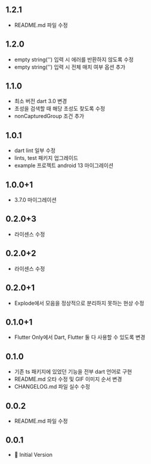 ## 1.2.1
- README.md 파일 수정

## 1.2.0
- empty string('') 입력 시 에러를 반환하지 않도록 수정
- empty string('') 입력 시 전체 매치 여부 옵션 추가

## 1.1.0
- 최소 버전 dart 3.0 변경
- 초성을 검색할 때 해당 초성도 찾도록 수정
- nonCapturedGroup 조건 추가

## 1.0.1
- dart lint 일부 수정
- lints, test 패키지 업그레이드 
- example 프로젝트 android 13 마이그레이션

## 1.0.0+1
- 3.7.0 마이그레이션

## 0.2.0+3
- 라이센스 수정

## 0.2.0+2
- 라이센스 수정

## 0.2.0+1
- Explode에서 모음을 정상적으로 분리하지 못하는 현상 수정

## 0.1.0+1
- Flutter Only에서 Dart, Flutter 둘 다 사용할 수 있도록 변경

## 0.1.0
- 기존 ts 패키지에 있었던 기능을 전부 dart 언어로 구현
- README.md 오타 수정 및 GIF 이미지 순서 변경
- CHANGELOG.md 파일 실수 수정

## 0.0.2
- README.md 파일 수정

## 0.0.1
- 🎉 Initial Version
